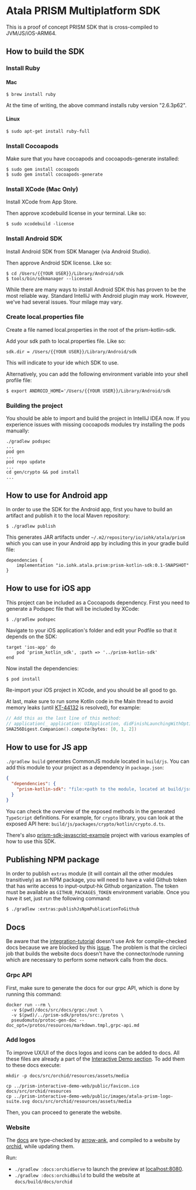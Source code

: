 # Atala PRISM Multiplatform SDK

This is a proof of concept PRISM SDK that is cross-compiled to JVM/JS/iOS-ARM64.

## How to build the SDK

### Install Ruby

#### Mac
```
$ brew install ruby
```
At the time of writing, the above command installs ruby version "2.6.3p62".
#### Linux
```
$ sudo apt-get install ruby-full
```
### Install Cocoapods

Make sure that you have cocoapods and cocoapods-generate installed:
```
$ sudo gem install cocoapods
$ sudo gem install cocoapods-generate
```
### Install XCode (Mac Only)

Install XCode from App Store. 

Then approve xcodebuild license in your terminal. Like so:
```
$ sudo xcodebuild -license
```
### Install Android SDK

Install Android SDK from SDK Manager (via Android Studio). 

Then approve Android SDK license. Like so:
```
$ cd /Users/{{YOUR USER}}/Library/Android/sdk 
$ tools/bin/sdkmanager --licenses
```
While there are many ways to install Android SDK this has proven to be the most reliable way. Standard IntelliJ with Android plugin may work. However, we've had several issues. Your milage may vary.
### Create local.properties file

Create a file named local.properties in the root of the prism-kotlin-sdk.

Add your sdk path to local.properties file. Like so:
```
sdk.dir = /Users/{{YOUR USER}}/Library/Android/sdk
```
This will indicate to your ide which SDK to use.

Alternatively, you can add the following environment variable into your shell profile file:
```
$ export ANDROID_HOME='/Users/{{YOUR USER}}/Library/Android/sdk
```

### Building the project

You should be able to import and build the project in IntelliJ IDEA now. If you experience issues with missing cocoapods modules try installing the pods manually:
```
./gradlew podspec
...
pod gen
...
pod repo update
...
cd gen/crypto && pod install
...
```

## How to use for Android app

In order to use the SDK for the Android app, first you have to build an artifact and publish it to the local Maven repository:
```
$ ./gradlew publish
```

This generates JAR artifacts under `~/.m2/repository/io/iohk/atala/prism` which you can use in your Android app by including this in your gradle build file:
```
dependencies {
    implementation "io.iohk.atala.prism:prism-kotlin-sdk:0.1-SNAPSHOT"
}
```

## How to use for iOS app

This project can be included as a Cocoapods dependency. First you need to generate a Podspec file that will be included by XCode:
```
$ ./gradlew podspec
```

Navigate to your iOS application's folder and edit your Podfile so that it depends on the SDK:
```
target 'ios-app' do
    pod 'prism_kotlin_sdk', :path => '../prism-kotlin-sdk'
end
```

Now install the dependencies:
```
$ pod install
```

Re-import your iOS project in XCode, and you should be all good to go.

At last, make sure to run some Kotlin code in the Main thread to avoid memory leaks (until [KT-44132](https://youtrack.jetbrains.com/issue/KT-44132) is resolved), for example:

```swift
// Add this as the last line of this method:
// application(_ application: UIApplication, didFinishLaunchingWithOptions  launchOptions: [UIApplication.LaunchOptionsKey: Any]?) -> Bool
SHA256Digest.Companion().compute(bytes: [0, 1, 2])
```

## How to use for JS app

`./gradlew build` generates CommonJS module located in `build/js`. You can add this module to your project as a dependency in `package.json`:

```json
{
  "dependencies": {
    "prism-kotlin-sdk": "file:<path to the module, located at build/js>"
  }
}
```

You can check the overview of the exposed methods in the generated `TypeScript` definitions. For example, for `crypto` library, you can look at the exposed API here: `build/js/packages/crypto/kotlin/crypto.d.ts`.

There's also [prism-sdk-javascript-example](examples/prism-sdk-javascript-example) project with various examples of how to use this SDK.

## Publishing NPM package
In order to publish `extras` module (it will contain all the other modules transitively) as an NPM package, you will need to have a valid Github token that has write access to input-output-hk Github organization. The token must be available as `GITHUB_PACKAGES_TOKEN` environment variable. Once you have it set, just run the following command:

```
$ ./gradlew :extras:publishJsNpmPublicationToGithub
```

## Docs

Be aware that the [integration-tutorial](docs/src/docs/integration-tutorial) doesn't use Ank for compile-checked docs because we are blocked by this [issue](https://github.com/arrow-kt/arrow/issues/472). The problem is that the circleci job that builds the website docs doesn't have the connector/node running which are necessary to perform some network calls from the docs.


### Grpc API
First, make sure to generate the docs for our grpc API, which is done by running this command:

```shell script
docker run --rm \
  -v $(pwd)/docs/src/docs/grpc:/out \
  -v $(pwd)/../prism-sdk/protos/src:/protos \
  pseudomuto/protoc-gen-doc --doc_opt=/protos/resources/markdown.tmpl,grpc-api.md
```

### Add logos
To improve UX/UI of the docs logos and icons can be added to docs. All these files are already a part of the [Interactive Demo section](../prism-interactive-demo-web/public). To add them to these docs execute: 

```shell
mkdir -p docs/src/orchid/resources/assets/media

cp ../prism-interactive-demo-web/public/favicon.ico docs/src/orchid/resources
cp ../prism-interactive-demo-web/public/images/atala-prism-logo-suite.svg docs/src/orchid/resources/assets/media
```

Then, you can proceed to generate the website.

### Website

The [docs](docs) are type-checked by [arrow-ank](https://github.com/arrow-kt/arrow-ank), and compiled to a website by [orchid](https://orchid.run/), while updating them.

Run:
- `./gradlew :docs:orchidServe` to launch the preview at [localhost:8080](https://localhost:8080).
- `./gradlew :docs:orchidBuild` to build the website at `docs/build/docs/orchid`

